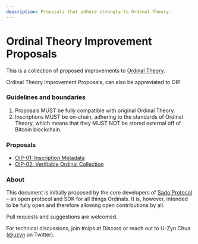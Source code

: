 ```yaml
---
description: Proposals that adhere strongly to Ordinal Theory.
---
```


# Ordinal Theory Improvement Proposals

This is a collection of proposed improvements to [Ordinal Theory](https://docs.ordinals.com/).

Ordinal Theory Improvement Proposals, can also be appreviated to OIP.

### Guidelines and boundaries

1. Proposals MUST be fully compatible with original Ordinal Theory.
2. Inscriptions MUST be on-chain, adhering to the standards of Ordinal Theory, which means that they MUST NOT be stored external off of Bitcoin blockchain.

### Proposals

* [OIP-01: Inscription Metadata](oip-01-inscription-metadata.md)
* [OIP-02: Verifiable Ordinal Collection](oip-02-verifiable-ordinal-collection.md)

### About

This document is initially proposed by the core developers of [Sado Protocol](https://sado.space) – an open protocol and SDK for all things Ordinals. It is, however, intended to be fully open and therefore allowing open contributions by all.

Pull requests and suggestions are welcomed.

For technical discussions, join #oips at Discord or reach out to U-Zyn Chua ([@uzyn](https://twitter.com/uzyn) on Twitter).

